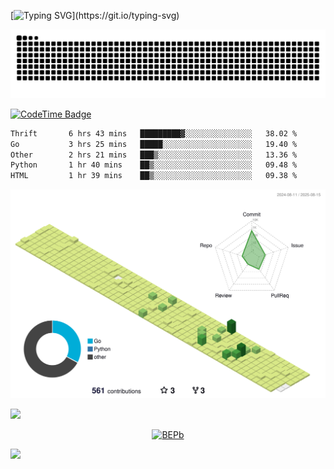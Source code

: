 [![Typing SVG](https://readme-typing-svg.demolab.com?font=JetBrains+Mono&duration=3000&center=true&vCenter=true&multiline=true&repeat=false&width=800&height=80&lines=Welcome+to+KevinMatt's+workshop;Do+not+go+gentle+into+that+good+night.)](https://git.io/typing-svg)

![snake-grid](https://raw.githubusercontent.com/kevinmatthe/kevinmatthe/output/github-contribution-grid-snake-dark.svg)

[![CodeTime Badge](https://img.shields.io/endpoint?style=flat-square&color=222&url=https%3A%2F%2Fapi.codetime.dev%2Fshield%3Fid%3D30418%26project%3D%26in=0)](https://codetime.dev)

<!--START_SECTION:waka-->

```txt
Thrift       6 hrs 43 mins   █████████▓░░░░░░░░░░░░░░░   38.02 %
Go           3 hrs 25 mins   █████░░░░░░░░░░░░░░░░░░░░   19.40 %
Other        2 hrs 21 mins   ███▒░░░░░░░░░░░░░░░░░░░░░   13.36 %
Python       1 hr 40 mins    ██▒░░░░░░░░░░░░░░░░░░░░░░   09.48 %
HTML         1 hr 39 mins    ██▒░░░░░░░░░░░░░░░░░░░░░░   09.38 %
```

<!--END_SECTION:waka-->

<!--   profile-green-animate -->
![](./profile-3d-contrib/profile-green-animate.svg)

<!--  2d history skills -->
<img src="https://cr-skills-chart-widget.azurewebsites.net/api/api?username=kevinmatthe" width="auto"></img>

<p align="center"> 
<a href="https://github.com/ryo-ma/github-profile-trophy"><img src="https://github-profile-trophy.vercel.app/?username=kevinmatthe" alt="BEPb" /></a>
</p>

<img src="https://cr-ss-service.azurewebsites.net/api/ScreenShot?widget=summary&username=kevinmatthe" width="auto"></img>
